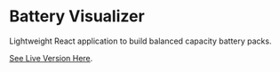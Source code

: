 # Battery Visualizer
Lightweight React application to build balanced capacity battery packs. 

[See Live Version Here](https://k-fillmore.github.io//battery-visualizer/).


